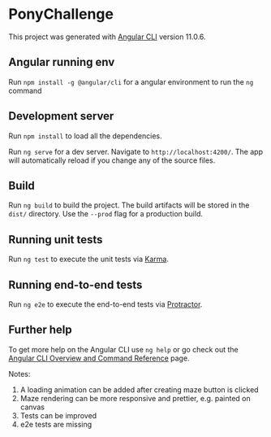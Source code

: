# PonyChallenge

This project was generated with [Angular CLI](https://github.com/angular/angular-cli) version 11.0.6.

## Angular running env
Run `npm install -g @angular/cli` for a angular environment to run the `ng` command

## Development server

Run `npm install` to load all the dependencies.

Run `ng serve` for a dev server. Navigate to `http://localhost:4200/`. The app will automatically reload if you change any of the source files.

## Build

Run `ng build` to build the project. The build artifacts will be stored in the `dist/` directory. Use the `--prod` flag for a production build.

## Running unit tests

Run `ng test` to execute the unit tests via [Karma](https://karma-runner.github.io).

## Running end-to-end tests

Run `ng e2e` to execute the end-to-end tests via [Protractor](http://www.protractortest.org/).

## Further help

To get more help on the Angular CLI use `ng help` or go check out the [Angular CLI Overview and Command Reference](https://angular.io/cli) page.

Notes:
1. A loading animation can be added after creating maze button is clicked
2. Maze rendering can be more responsive and prettier, e.g. painted on canvas
3. Tests can be improved
4. e2e tests are missing

